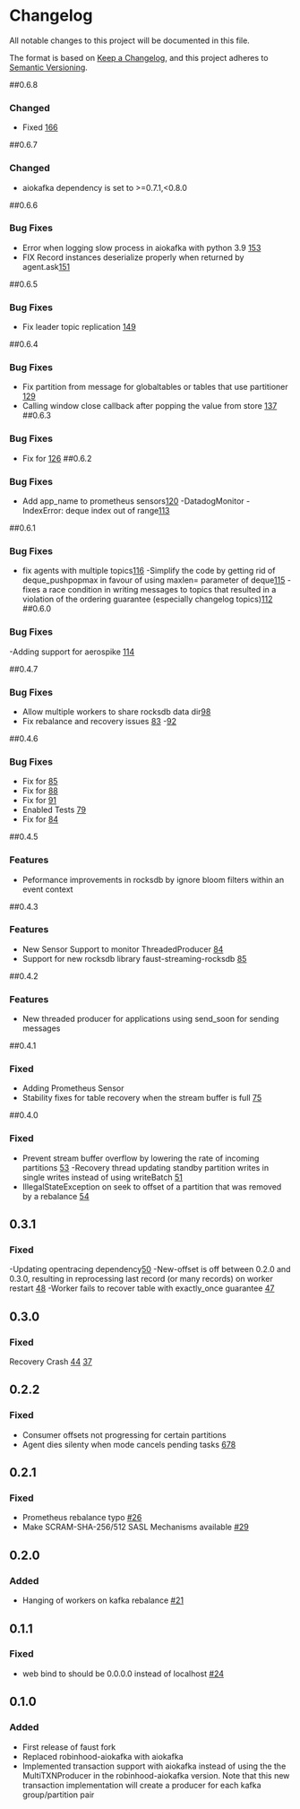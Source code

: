 # Changelog

All notable changes to this project will be documented in this file.

The format is based on [Keep a Changelog](https://keepachangelog.com/en/1.0.0/),
and this project adheres to [Semantic Versioning](https://semver.org/spec/v2.0.0.html).

##0.6.8
### Changed
- Fixed [166](https://github.com/faust-streaming/faust/issues/166)

##0.6.7
### Changed
- aiokafka dependency is set to >=0.7.1,<0.8.0

##0.6.6
### Bug Fixes
- Error when logging slow process in aiokafka with python 3.9 [153](https://github.com/faust-streaming/faust/issues/153)
- FIX Record instances deserialize properly when returned by agent.ask[151](https://github.com/faust-streaming/faust/issues/151)

##0.6.5
### Bug Fixes
- Fix leader topic replication [149](https://github.com/faust-streaming/faust/issues/149)

##0.6.4
### Bug Fixes
- Fix partition from message for globaltables or tables that use partitioner [129](https://github.com/faust-streaming/faust/issues/129)
- Calling window close callback after popping the value from store [137](https://github.com/faust-streaming/faust/pull/137)
##0.6.3
### Bug Fixes
- Fix for [126](https://github.com/faust-streaming/faust/issues/126)
##0.6.2
### Bug Fixes
- Add app_name to prometheus sensors[120](https://github.com/faust-streaming/faust/pull/120)
-DatadogMonitor - IndexError: deque index out of range[113](https://github.com/faust-streaming/faust/issues/113)

##0.6.1
### Bug Fixes
- fix agents with multiple topics[116](https://github.com/faust-streaming/faust/pull/116)
-Simplify the code by getting rid of deque_pushpopmax in favour of using maxlen= parameter of deque[115](https://github.com/faust-streaming/faust/pull/115)
-fixes a race condition in writing messages to topics that resulted in a violation of the ordering guarantee (especially changelog topics)[112](https://github.com/faust-streaming/faust/pull/112)
##0.6.0
### Bug Fixes
-Adding support for aerospike [114](https://github.com/faust-streaming/faust/issues/114)

##0.4.7
### Bug Fixes
- Allow multiple workers to share rocksdb data dir[98](https://github.com/faust-streaming/faust/issues/98)
- Fix rebalance and recovery issues [83](https://github.com/faust-streaming/faust/issues/83)
-[92](https://github.com/faust-streaming/faust/issues/92)

##0.4.6
### Bug Fixes
- Fix for [85](https://github.com/faust-streaming/faust/issues/85)
- Fix for [88](https://github.com/faust-streaming/faust/issues/88)
- Fix for [91](https://github.com/faust-streaming/faust/issues/91)
- Enabled Tests [79](https://github.com/faust-streaming/faust/issues/79)
- Fix for [84](https://github.com/faust-streaming/faust/issues/84)

##0.4.5
### Features
- Peformance improvements in rocksdb by ignore bloom filters within an event context

##0.4.3
### Features
- New Sensor Support to monitor ThreadedProducer
[84](https://github.com/faust-streaming/faust/issues/84)
- Support for new rocksdb library faust-streaming-rocksdb
[85](https://github.com/faust-streaming/faust/issues/85)

##0.4.2
### Features
- New threaded producer for applications using send_soon for sending messages

##0.4.1
### Fixed
- Adding Prometheus Sensor
- Stability fixes for table recovery when the stream buffer is full
[75](https://github.com/faust-streaming/faust/pull/75)

##0.4.0
### Fixed
- Prevent stream buffer overflow by lowering the rate of incoming partitions
[53](https://github.com/faust-streaming/faust/issues/53)
-Recovery thread updating standby partition writes in single writes instead of using writeBatch
[51](https://github.com/faust-streaming/faust/issues/51)
- IllegalStateException on seek to offset of a partition that was removed by a rebalance
[54](https://github.com/faust-streaming/faust/issues/54)


## 0.3.1
### Fixed
-Updating opentracing dependency[50](https://github.com/faust-streaming/faust/issues/50)
-New-offset is off between 0.2.0 and 0.3.0, resulting in reprocessing last record (or many records) on worker restart
 [48](https://github.com/faust-streaming/faust/issues/48)
-Worker fails to recover table with exactly_once guarantee [47](https://github.com/faust-streaming/faust/issues/47)

## 0.3.0
### Fixed
Recovery Crash [44](https://github.com/faust-streaming/faust/issues/44)
[37](https://github.com/faust-streaming/faust/issues/37)
## 0.2.2
### Fixed
- Consumer offsets not progressing for certain partitions
- Agent dies silenty when mode cancels pending tasks [678](https://github.com/robinhood/faust/issues/678)

## 0.2.1

### Fixed

- Prometheus rebalance typo [#26](https://github.com/faust-streaming/faust/pull/26)
- Make SCRAM-SHA-256/512 SASL Mechanisms available [#29](https://github.com/faust-streaming/faust/pull/29)

## 0.2.0

### Added

- Hanging of workers on kafka rebalance [#21](https://github.com/faust-streaming/faust/pull/21)

## 0.1.1

### Fixed

- web bind to should be 0.0.0.0 instead of localhost [#24](https://github.com/faust-streaming/faust/pull/24)

## 0.1.0

### Added

- First release of faust fork
- Replaced robinhood-aiokafka with aiokafka
- Implemented transaction support with aiokafka instead of using the
  the MultiTXNProducer in the robinhood-aiokafka version. Note that this new transaction
  implementation will create a producer for each kafka group/partition pair
